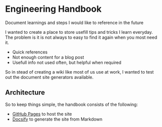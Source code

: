 # Engineering Handbook

Document learnings and steps I would like to reference in the future

I wanted to create a place to store usefill tips and tricks I learn everyday. The problem is it is not always to easy to find it again when you most need it. 

- Quick references
- Not enough content for a blog post
- Usefull info not used often, but helpful when required

So in stead of creating a wiki like most of us use at work, I wanted to test out the document site generators available.

## Architecture

So to keep things simple, the handbook consists of the following:
* [GitHub Pages](https://pages.github.com/) to host the site
* [Docsify](https://docsify.js.org/) to generate the site from Markdown